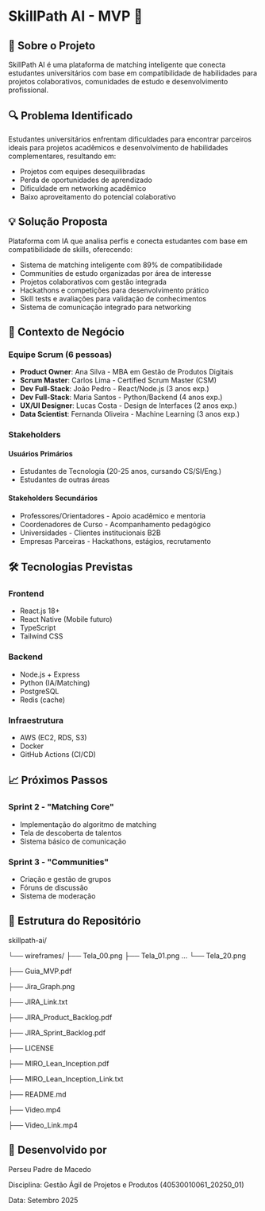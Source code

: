 # SkillPath AI - MVP 🚀

## 🎯 Sobre o Projeto

SkillPath AI é uma plataforma de matching inteligente que conecta estudantes universitários com base em compatibilidade de habilidades para projetos colaborativos, comunidades de estudo e desenvolvimento profissional.

## 🔍 Problema Identificado

Estudantes universitários enfrentam dificuldades para encontrar parceiros ideais para projetos acadêmicos e desenvolvimento de habilidades complementares, resultando em:

- Projetos com equipes desequilibradas
- Perda de oportunidades de aprendizado
- Dificuldade em networking acadêmico
- Baixo aproveitamento do potencial colaborativo

## 💡 Solução Proposta

Plataforma com IA que analisa perfis e conecta estudantes com base em compatibilidade de skills, oferecendo:

- Sistema de matching inteligente com 89% de compatibilidade
- Communities de estudo organizadas por área de interesse
- Projetos colaborativos com gestão integrada
- Hackathons e competições para desenvolvimento prático
- Skill tests e avaliações para validação de conhecimentos
- Sistema de comunicação integrado para networking

## 👥 Contexto de Negócio

### Equipe Scrum (6 pessoas)

- **Product Owner**: Ana Silva - MBA em Gestão de Produtos Digitais
- **Scrum Master**: Carlos Lima - Certified Scrum Master (CSM)
- **Dev Full-Stack**: João Pedro - React/Node.js (3 anos exp.)
- **Dev Full-Stack**: Maria Santos - Python/Backend (4 anos exp.)
- **UX/UI Designer**: Lucas Costa - Design de Interfaces (2 anos exp.)
- **Data Scientist**: Fernanda Oliveira - Machine Learning (3 anos exp.)

### Stakeholders

#### Usuários Primários
- Estudantes de Tecnologia (20-25 anos, cursando CS/SI/Eng.)
- Estudantes de outras áreas

#### Stakeholders Secundários
- Professores/Orientadores - Apoio acadêmico e mentoria
- Coordenadores de Curso - Acompanhamento pedagógico
- Universidades - Clientes institucionais B2B
- Empresas Parceiras - Hackathons, estágios, recrutamento

## 🛠️ Tecnologias Previstas

### Frontend
- React.js 18+
- React Native (Mobile futuro)
- TypeScript
- Tailwind CSS

### Backend
- Node.js + Express
- Python (IA/Matching)
- PostgreSQL
- Redis (cache)

### Infraestrutura
- AWS (EC2, RDS, S3)
- Docker
- GitHub Actions (CI/CD)

## 📈 Próximos Passos

### Sprint 2 - "Matching Core"
- Implementação do algoritmo de matching
- Tela de descoberta de talentos
- Sistema básico de comunicação

### Sprint 3 - "Communities"
- Criação e gestão de grupos
- Fóruns de discussão
- Sistema de moderação

## 📁 Estrutura do Repositório
skillpath-ai/

└── wireframes/
  ├── Tela_00.png
  ├── Tela_01.png
  ...
  └── Tela_20.png 
  
├── Guia_MVP.pdf

├── Jira_Graph.png

├── JIRA_Link.txt

├── JIRA_Product_Backlog.pdf

├── JIRA_Sprint_Backlog.pdf

├── LICENSE

├── MIRO_Lean_Inception.pdf

├── MIRO_Lean_Inception_Link.txt

├── README.md

├── Video.mp4

├── Video_Link.mp4


## 👤 Desenvolvido por

Perseu Padre de Macedo

Disciplina: Gestão Ágil de Projetos e Produtos (40530010061_20250_01)

Data: Setembro 2025
